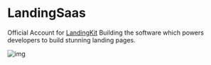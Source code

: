 # LandingSaas
Official Account for [LandingKit](https://landingkit.dev?ref=landing)
Building the software which powers developers to build stunning landing pages.

![img](https://landingkit.dev/banner.png)
